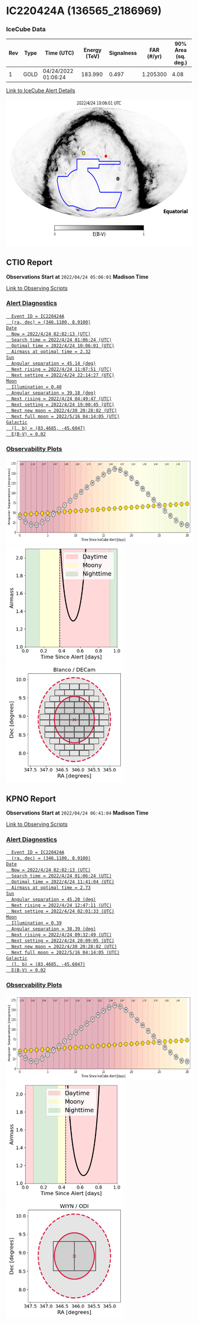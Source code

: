 # IC220424A (136565_2186969)

### IceCube Data

| Rev | Type | Time (UTC) | Energy (TeV) | Signalness | FAR (#/yr) | 90% Area (sq. deg.) |
| --- | --- | --- | --- | --- | --- | --- |
| 1 | GOLD | 04/24/2022  01:06:24 | 183.990 | 0.497 | 1.205300 | 4.08 |

<a href="https://gcn.gsfc.nasa.gov/gcn/notices_amon_g_b/136565_2186969.amon" target="_blank">Link to IceCube Alert Details</a>

<a href="https://rmorgan10.github.io/AlertMonitoring/IC220424A_1/CTIO_skymap.png" target="_blank">
  <img src="CTIO_skymap.png" alt="CTIO Skymap" style="width:700px;height:400px;">
</a>


## CTIO Report

**Observations Start at**  `2022/04/24 05:06:01`  **Madison Time**

<a href="https://github.com/rmorgan10/AlertMonitoring/blob/main/IC220424A_1/CTIO.json" target="_blank">Link to Observing Scripts

### Alert Diagnostics

```Event
  Event ID = IC220424A
  (ra, dec) = (346.1100, 8.9100)
Date
  Now = 2022/4/24 02:02:13 (UTC)
  Search time = 2022/4/24 01:06:24 (UTC)
  Optimal time = 2022/4/24 10:06:01 (UTC)
  Airmass at optimal time = 2.32
Sun
  Angular separation = 45.14 (deg)
  Next rising = 2022/4/24 11:07:51 (UTC)
  Next setting = 2022/4/24 22:14:27 (UTC)
Moon
  Illumination = 0.40
  Angular separation = 39.18 (deg)
  Next rising = 2022/4/24 04:49:47 (UTC)
  Next setting = 2022/4/24 19:00:45 (UTC)
  Next new moon = 2022/4/30 20:28:02 (UTC)
  Next full moon = 2022/5/16 04:14:05 (UTC)
Galactic
  (l, b) = (83.4685, -45.6047)
  E(B-V) = 0.02
```
### Observability Plots

<a href="https://rmorgan10.github.io/AlertMonitoring/IC220424A_1/CTIO_forecast.png" target="_blank">
  <img src="CTIO_forecast.png" alt="CTIO Forecast" style="width:700px;height:233px;">
</a>

<a href="https://rmorgan10.github.io/AlertMonitoring/IC220424A_1/CTIO_airmass.png" target="_blank">
  <img src="CTIO_airmass.png" alt="CTIO Airmass" style="width:320px;height:320px;">
</a>
<a href="https://rmorgan10.github.io/AlertMonitoring/IC220424A_1/CTIO_fov.png" target="_blank">
  <img src="CTIO_fov.png" alt="CTIO FoV" style="width:320px;height:320px;">
</a>


## KPNO Report

**Observations Start at**  `2022/04/24 06:41:04`  **Madison Time**

<a href="https://github.com/rmorgan10/AlertMonitoring/blob/main/IC220424A_1/KPNO.json" target="_blank">Link to Observing Scripts

### Alert Diagnostics

```Event
  Event ID = IC220424A
  (ra, dec) = (346.1100, 8.9100)
Date
  Now = 2022/4/24 02:02:13 (UTC)
  Search time = 2022/4/24 01:06:24 (UTC)
  Optimal time = 2022/4/24 11:41:04 (UTC)
  Airmass at optimal time = 2.73
Sun
  Angular separation = 45.20 (deg)
  Next rising = 2022/4/24 12:47:11 (UTC)
  Next setting = 2022/4/24 02:01:33 (UTC)
Moon
  Illumination = 0.39
  Angular separation = 38.39 (deg)
  Next rising = 2022/4/24 09:32:49 (UTC)
  Next setting = 2022/4/24 20:09:05 (UTC)
  Next new moon = 2022/4/30 20:28:02 (UTC)
  Next full moon = 2022/5/16 04:14:05 (UTC)
Galactic
  (l, b) = (83.4685, -45.6047)
  E(B-V) = 0.02
```
### Observability Plots

<a href="https://rmorgan10.github.io/AlertMonitoring/IC220424A_1/KPNO_forecast.png" target="_blank">
  <img src="KPNO_forecast.png" alt="KPNO Forecast" style="width:700px;height:233px;">
</a>

<a href="https://rmorgan10.github.io/AlertMonitoring/IC220424A_1/KPNO_airmass.png" target="_blank">
  <img src="KPNO_airmass.png" alt="KPNO Airmass" style="width:320px;height:320px;">
</a>
<a href="https://rmorgan10.github.io/AlertMonitoring/IC220424A_1/KPNO_fov.png" target="_blank">
  <img src="KPNO_fov.png" alt="KPNO FoV" style="width:320px;height:320px;">
</a>

